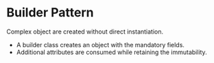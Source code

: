 # Builder Pattern

Complex object are created without direct instantiation.

- A builder class creates an object with the mandatory fields.
- Additional attributes are consumed while retaining the immutability.